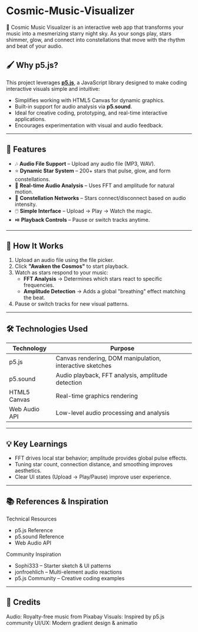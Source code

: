 # Cosmic-Music-Visualizer
🎵 Cosmic Music Visualizer is an interactive web app that transforms your music into a mesmerizing starry night sky. As your songs play, stars shimmer, glow, and connect into constellations that move with the rhythm and beat of your audio.

## 🖌️ Why p5.js?

This project leverages **[p5.js](https://p5js.org/)**, a JavaScript library designed to make coding interactive visuals simple and intuitive:  
- Simplifies working with HTML5 Canvas for dynamic graphics.  
- Built-in support for audio analysis via **p5.sound**.  
- Ideal for creative coding, prototyping, and real-time interactive applications.  
- Encourages experimentation with visual and audio feedback.

---

## 🚀 Features

- 🎶 **Audio File Support** – Upload any audio file (MP3, WAV).  
- ⭐ **Dynamic Star System** – 200+ stars that pulse, glow, and form constellations.  
- 🎵 **Real-time Audio Analysis** – Uses FFT and amplitude for natural motion.  
- 🎨 **Constellation Networks** – Stars connect/disconnect based on audio intensity.  
- 🖱️ **Simple Interface** – Upload → Play → Watch the magic.  
- ⏯️ **Playback Controls** – Pause or switch tracks anytime.

---

## 🎨 How It Works

1. Upload an audio file using the file picker.  
2. Click **"Awaken the Cosmos"** to start playback.  
3. Watch as stars respond to your music:  
   - **FFT Analysis** → Determines which stars react to specific frequencies.  
   - **Amplitude Detection** → Adds a global "breathing" effect matching the beat.  
4. Pause or switch tracks for new visual patterns.

---

## 🛠️ Technologies Used

| Technology      | Purpose                                          |
|-----------------|-------------------------------------------------|
| p5.js           | Canvas rendering, DOM manipulation, interactive sketches |
| p5.sound        | Audio playback, FFT analysis, amplitude detection |
| HTML5 Canvas    | Real-time graphics rendering                     |
| Web Audio API   | Low-level audio processing and analysis         |

---
## 💡 Key Learnings

- FFT drives local star behavior; amplitude provides global pulse effects.
- Tuning star count, connection distance, and smoothing improves aesthetics.
- Clear UI states (Upload → Play/Pause) improve user experience.

---

## 📚 References & Inspiration
Technical Resources

- p5.js Reference
- p5.sound Reference
- Web Audio API

Community Inspiration
- Sophi333 – Starter sketch & UI patterns
- jonfroehlich – Multi-element audio reactions
- p5.js Community – Creative coding examples

---

## 🎵 Credits

Audio: Royalty-free music from Pixabay
Visuals: Inspired by p5.js community
UI/UX: Modern gradient design & animatio

